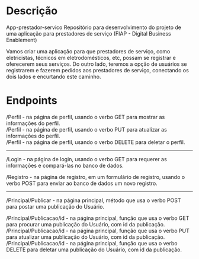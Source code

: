 <h1>Descrição</h1>

App-prestador-servico
Repositório para desenvolvimento do projeto de uma aplicação para prestadores de serviço (FIAP - Digital Business Enablement)

Vamos criar uma aplicação para que prestadores de serviço, como eletricistas, técnicos em eletrodomésticos, etc, possam se registrar e oferecerem seus serviços.
Do outro lado, teremos a opção de usuários se registrarem e fazerem pedidos aos prestadores de serviço, conectando os dois lados e encurtando este caminho.



<h1>Endpoints</h1>


/Perfil - na página de perfil, usando o verbo GET para mostrar as informações do perfil.<br>
/Perfil - na página de perfil, usando o verbo PUT para atualizar as informações do perfil.<br>
/Perfil - na página de perfil, usando o verbo DELETE para deletar o perfil.
<hr>
/Login -  na página de login, usando o verbo GET para requerer as informações e compará-las no banco de dados.

/Registro - na página de registro, em um formulário de registro, usando o verbo POST para enviar ao banco de dados um novo registro.
<hr> 
/Principal/Publicar - na página principal, método que usa o verbo POST para postar uma publicação do Usuário.

/Principal/Publicacao/id - na página principal, função que usa o verbo GET para procurar uma publicação do Usuário, com id da publicação.
/Principal/Publicacao/id - na página principal, função que usa o verbo PUT para atualizar uma publicação do Usuário, com id da publicação.
/Principal/Publicacao/id - na página principal, função que usa o verbo DELETE para deletar uma publicação do Usuário, com id da publicação.
